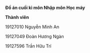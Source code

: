 
**Đồ án cuối kì môn Nhập môn Học máy**

**Thành viên**

19127010 Nguyễn Minh An

19127049 Đoàn Hương Ngàn

19127596 Trần Hữu Trí
